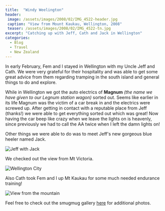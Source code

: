 ```yaml
---
title:  "Windy Weelington"
header:
 image: /assets/images/2008/02/IMG_4522-header.jpg
 caption: "View from Mount Kaukau, Wellington, 2008"
 teaser: /assets/images/2008/02/IMG_4522-tn.jpg
excerpt: "Catching up with Jeff, Cath and Jack in Wellington"
categories: 
  - Blog
  - Travel
  - New Zealand
---
```

In early February, Fem and I stayed in Wellington with my Uncle Jeff and Cath.
We were very grateful for their hospitality and was able to get some great advice from them regarding tramping in the south island and general things to do and explore.

While in Wellington we got the auto electrics of **Magnum** _(the name we have given to our Legnum station wagon)_ sorted out. Seems like earlier in its life Magnum was the victim of a car break in and the electrics were screwed up. After getting in contact with a reputable place from Jeff (thanks!) we were able to get everything sorted out which was great! Now having the car beep like crazy when we leave the lights on is heavenly, since previously we had to call the AA twice when I left the damn lights on!

Other things we were able to do was to meet Jeff's new gorgeous blue heeler named Jack.

![Jeff with Jack](https://photos.smugmug.com/New-Zealand/Best-of-New-Zealand/i-SP7PM92/0/9e0de062/X2/IMG_4545-X2.jpg)

We checked out the view from Mt Victoria.

![Wellington City](https://photos.smugmug.com/New-Zealand/Best-of-New-Zealand/i-G5ttLnf/0/68e1cba0/X2/IMG_4471-X2.jpg)

Also Cath took Fem and I up Mt Kaukau for some much needed endurance training!

![View from the mountain](https://photos.smugmug.com/New-Zealand/Wellington/Sight-Seeing-and-Mt-Kaukau/i-WgpPZGm/0/b03590d5/X2/IMG_4513-X2.jpg)

Feel free to check out the smugmug gallery [here](http://photos.mattcorr.com/New-Zealand/Wellington) for additional photos.